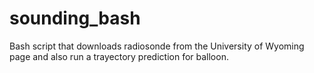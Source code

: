 # sounding_bash
Bash script that downloads radiosonde from the University of Wyoming page and also run a trayectory prediction for balloon. 
